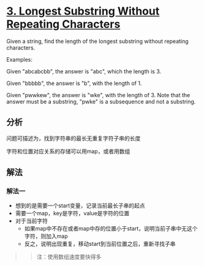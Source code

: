 # [3. Longest Substring Without Repeating Characters](https://leetcode.com/problems/longest-substring-without-repeating-characters/)

Given a string, find the length of the longest substring without repeating characters.

Examples:

Given "abcabcbb", the answer is "abc", which the length is 3.

Given "bbbbb", the answer is "b", with the length of 1.

Given "pwwkew", the answer is "wke", with the length of 3. Note that the answer must be a substring, "pwke" is a subsequence and not a substring.

分析
-
问题可描述为，找到字符串的最长无重复字符子串的长度

字符和位置对应关系的存储可以用map，或者用数组

解法
-
### 解法一
- 想到的是需要一个start变量，记录当前最长子串的起点
- 需要一个map，key是字符，value是字符的位置
- 对于当前字符
    - 如果map中不存在或者map中存的位置小于start，说明当前子串中无这个字符，则加入map
    - 反之，说明出现重复，移动start到当前位置之后，重新寻找子串
>>注：使用数组速度要快得多    

